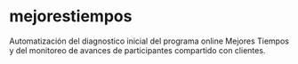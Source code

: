 # mejorestiempos
Automatización del diagnostico inicial del programa online Mejores Tiempos y del monitoreo de avances de participantes compartido con clientes.

